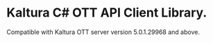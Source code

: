 # Kaltura C# OTT API Client Library.
Compatible with Kaltura OTT server version 5.0.1.29968 and above.
